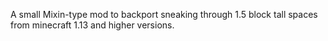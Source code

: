 A small Mixin-type mod to backport sneaking through 1.5 block tall spaces from minecraft 1.13 and higher versions.